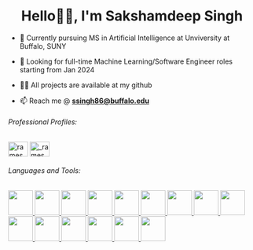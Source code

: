 
<h1 align="center">Hello👋🏽, I'm Sakshamdeep Singh</h1>

- 🔭 Currently pursuing MS in Artificial Intelligence at Unviversity at Buffalo, SUNY

- 💞️ Looking for full-time Machine Learning/Software Engineer roles starting from Jan 2024

- 👨‍💻 All projects are available at my github <!-- add portfolio link later -->

- 📫 Reach me @ **ssingh86@buffalo.edu**

<h6 align="left">Professional Profiles:</h6>
<p align="left">
<a href="https://www.linkedin.com/in/sakshamdeep-singh" target="blank"><img align="center" src="https://raw.githubusercontent.com/rahuldkjain/github-profile-readme-generator/master/src/images/icons/Social/linked-in-alt.svg" alt="rameshpav1321" height="30" width="40" /></a>
<a href="https://www.leetcode.com/saksham_sds" target="blank"><img align="center" src="https://raw.githubusercontent.com/rahuldkjain/github-profile-readme-generator/master/src/images/icons/Social/leet-code.svg" alt="_rameshpav1321" height="30" width="40" /></a>
</p>

<!---
<h3 align="left">Languages:</h3>
    <a href="https://www.python.org" target="_blank" rel="noreferrer"> 
            <img src="https://cdn.jsdelivr.net/gh/devicons/devicon/icons/python/python-original-wordmark.svg" width="50" height="50"/> </a>
    <a href="https://www.java.com/en/" target="_blank" rel="noreferrer"> 
            <img src="https://cdn.jsdelivr.net/gh/devicons/devicon/icons/java/java-original-wordmark.svg"  width="50" height="50"/> </a>
    <a href="https://developer.mozilla.org/en-US/docs/Web/JavaScript" target="_blank" rel="noreferrer"> 
            <img src="https://cdn.jsdelivr.net/gh/devicons/devicon/icons/javascript/javascript-plain.svg"  width="50" height="50"/> </a>
    <a href="https://developer.mozilla.org/en-US/docs/Web/HTML" target="_blank" rel="noreferrer"> 
            <img src="https://cdn.jsdelivr.net/gh/devicons/devicon/icons/html5/html5-plain-wordmark.svg" width="50" height="50"/> </a>
    <a href="https://developer.mozilla.org/en-US/docs/Web/CSS" target="_blank" rel="noreferrer"> 
                        <img src="https://cdn.jsdelivr.net/gh/devicons/devicon/icons/css3/css3-plain-wordmark.svg"   width="50" height="50"/> </a>

<h3 align="left">Frameworks:</h3>
    <a href="https://www.pytorch.org/" target="_blank" rel="noreferrer"> 
            <img src="https://cdn.jsdelivr.net/gh/devicons/devicon/icons/pytorch/pytorch-plain-wordmark.svg" width="50" height="50"/> </a>
    <a href="https://www.tensorflow.org/" target="_blank" rel="noreferrer"> 
            <img src="https://cdn.jsdelivr.net/gh/devicons/devicon/icons/tensorflow/tensorflow-original.svg"  width="50" height="50"/> </a>
    <a href="https://jupyter.org/" target="_blank" rel="noreferrer"> 
            <img src="https://cdn.jsdelivr.net/gh/devicons/devicon/icons/jupyter/jupyter-original-wordmark.svg"  width="50" height="50"/> </a>
    <a href="https://www.anaconda.com/download" target="_blank" rel="noreferrer"> 
            <img src="https://cdn.jsdelivr.net/gh/devicons/devicon/icons/anaconda/anaconda-original-wordmark.svg"  width="50" height="50"/> </a>

<h3 align="left">Databases:</h3>
    <a href="https://www.mongodb.com/" target="_blank" rel="noreferrer"> 
            <img src="https://cdn.jsdelivr.net/gh/devicons/devicon/icons/mongodb/mongodb-original-wordmark.svg"   width="50" height="50"/> </a>
--->

<h6 align="left">Languages and Tools:</h6>
<p align="left"> 
    <a href="https://www.python.org" target="_blank" rel="noreferrer"> 
            <img src="https://cdn.jsdelivr.net/gh/devicons/devicon/icons/python/python-original-wordmark.svg" width="50" height="50"/> </a>
    <a href="https://www.pytorch.org/" target="_blank" rel="noreferrer"> 
            <img src="https://cdn.jsdelivr.net/gh/devicons/devicon/icons/pytorch/pytorch-plain-wordmark.svg" width="50" height="50"/> </a>
    <a href="https://www.tensorflow.org/" target="_blank" rel="noreferrer"> 
            <img src="https://cdn.jsdelivr.net/gh/devicons/devicon/icons/tensorflow/tensorflow-original.svg"  width="50" height="50"/> </a>
    <a href="https://jupyter.org/" target="_blank" rel="noreferrer"> 
            <img src="https://cdn.jsdelivr.net/gh/devicons/devicon/icons/jupyter/jupyter-original-wordmark.svg"  width="50" height="50"/> </a>
    <a href="https://www.anaconda.com/download" target="_blank" rel="noreferrer"> 
            <img src="https://cdn.jsdelivr.net/gh/devicons/devicon/icons/anaconda/anaconda-original-wordmark.svg"  width="50" height="50"/> </a>
    <a href="https://docs.opencv.org/4.x/index.html" target="_blank" rel="noreferrer"> 
            <img src="https://cdn.jsdelivr.net/gh/devicons/devicon/icons/opencv/opencv-original-wordmark.svg"   width="50" height="50"/> </a>
    <a href="https://www.java.com/en/" target="_blank" rel="noreferrer"> 
            <img src="https://cdn.jsdelivr.net/gh/devicons/devicon/icons/java/java-original-wordmark.svg"  width="50" height="50"/> </a>
    <a href="https://spring.io/" target="_blank" rel="noreferrer"> 
            <img src="https://cdn.jsdelivr.net/gh/devicons/devicon/icons/spring/spring-original-wordmark.svg"  width="50" height="50"/> </a>
    <a href="https://www.postgresql.org/" target="_blank" rel="noreferrer"> 
            <img src="https://cdn.jsdelivr.net/gh/devicons/devicon/icons/postgresql/postgresql-plain-wordmark.svg"  width="50" height="50"/> </a>
    <a href="https://www.mongodb.com/" target="_blank" rel="noreferrer"> 
            <img src="https://cdn.jsdelivr.net/gh/devicons/devicon/icons/mongodb/mongodb-original-wordmark.svg"   width="50" height="50"/> </a>
    <a href="https://developer.mozilla.org/en-US/docs/Web/JavaScript" target="_blank" rel="noreferrer"> 
            <img src="https://cdn.jsdelivr.net/gh/devicons/devicon/icons/javascript/javascript-plain.svg"  width="50" height="50"/> </a>
    <a href="https://ubuntu.com/" target="_blank" rel="noreferrer"> 
            <img src="https://cdn.jsdelivr.net/gh/devicons/devicon/icons/ubuntu/ubuntu-plain-wordmark.svg"  width="50" height="50"/> </a>
    <a href="https://developer.mozilla.org/en-US/docs/Web/HTML" target="_blank" rel="noreferrer"> 
            <img src="https://cdn.jsdelivr.net/gh/devicons/devicon/icons/html5/html5-plain-wordmark.svg" width="50" height="50"/> </a>
    <a href="https://developer.mozilla.org/en-US/docs/Web/CSS" target="_blank" rel="noreferrer"> 
            <img src="https://cdn.jsdelivr.net/gh/devicons/devicon/icons/css3/css3-plain-wordmark.svg"   width="50" height="50"/> </a>
    <a href="https://bitbucket.org/product" target="_blank" rel="noreferrer"> 
            <img src="https://cdn.jsdelivr.net/gh/devicons/devicon/icons/bitbucket/bitbucket-original-wordmark.svg"    width="50" height="50"/> </a>
 </p>


<!---
sakshamsds/sakshamsds is a ✨ special ✨ repository because its `README.md` (this file) appears on your GitHub profile.
You can click the Preview link to take a look at your changes.
https://devicon.dev/
--->

